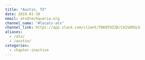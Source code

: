 ```yaml
---
title: "Austin, TX"
date: 2019-01-30
email: atx@techqueria.org
channel_name: "#locals-atx"
channel_link: https://app.slack.com/client/T0KQTUZ2B/C42S6M1LG
aliases:
  - /atx/
  - /austin/
categories:
  - chapter-inactive
---
```

